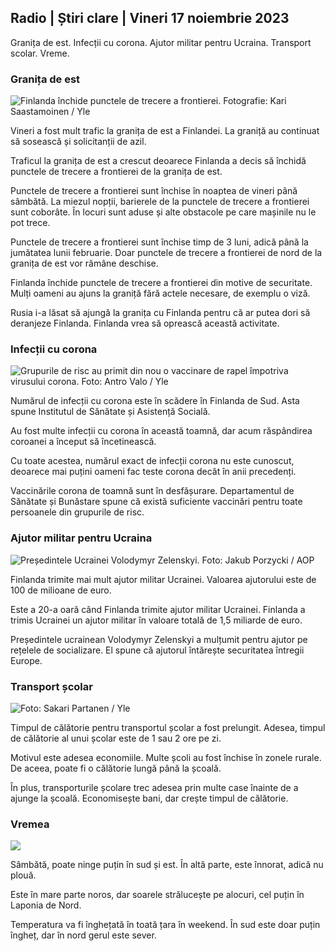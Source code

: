 ## Radio \| Știri clare \| Vineri 17 noiembrie 2023

Granița de est. Infecții cu corona. Ajutor militar pentru Ucraina. Transport scolar. Vreme.

### Granița de est

![Finlanda închide punctele de trecere a frontierei. Fotografie: Kari Saastamoinen / Yle](https://images.cdn.yle.fi/image/upload/c_crop,h_2908,w_5178,x_0,y_0/ar_1.7777777777777777,c_fill,g_faces,h_671.wd_r1201.wdpq_auto:eco/f_auto/fl_lossy/v1699908616/39-1200025655285565477b)

Vineri a fost mult trafic la granița de est a Finlandei. La graniță au continuat să sosească și solicitanții de azil.

Traficul la granița de est a crescut deoarece Finlanda a decis să închidă punctele de trecere a frontierei de la granița de est.

Punctele de trecere a frontierei sunt închise în noaptea de vineri până sâmbătă. La miezul nopții, barierele de la punctele de trecere a frontierei sunt coborâte. În locuri sunt aduse și alte obstacole pe care mașinile nu le pot trece.

Punctele de trecere a frontierei sunt închise timp de 3 luni, adică până la jumătatea lunii februarie. Doar punctele de trecere a frontierei de nord de la granița de est vor rămâne deschise.

Finlanda închide punctele de trecere a frontierei din motive de securitate. Mulți oameni au ajuns la graniță fără actele necesare, de exemplu o viză.

Rusia i-a lăsat să ajungă la granița cu Finlanda pentru că ar putea dori să deranjeze Finlanda. Finlanda vrea să oprească această activitate.

### Infecții cu corona

![Grupurile de risc au primit din nou o vaccinare de rapel împotriva virusului corona. Foto: Antro Valo / Yle](https://images.cdn.yle.fi/image/upload/c_crop,h_3247,w_5773,x_0,y_601/ar_1.7777777777777777,c_fill,g_faces,h_6773,x_0,y_601/ar_1.7777777777777777,c_fill,g_faces,h_675,/d_r1_201.q_auto:eco/f_auto/fl_lossy/v1699867130/39-11997076551e51acfff3)

Numărul de infecții cu corona este în scădere în Finlanda de Sud. Asta spune Institutul de Sănătate și Asistență Socială.

Au fost multe infecții cu corona în această toamnă, dar acum răspândirea coroanei a început să încetinească.

Cu toate acestea, numărul exact de infecții corona nu este cunoscut, deoarece mai puțini oameni fac teste corona decât în anii precedenți.

Vaccinările corona de toamnă sunt în desfășurare. Departamentul de Sănătate și Bunăstare spune că există suficiente vaccinări pentru toate persoanele din grupurile de risc.

### Ajutor militar pentru Ucraina

![Președintele Ucrainei Volodymyr Zelenskyi. Foto: Jakub Porzycki / AOP](https://images.cdn.yle.fi/image/upload/c_crop,h_1393,w_2477,x_0,y_0/ar_1.7777777777777777,c_fill,g_faces,h_675/0_r1201.wdpq_auto:eco/f_auto/fl_lossy/v1696579988/39-1182210651fc13097ccb)

Finlanda trimite mai mult ajutor militar Ucrainei. Valoarea ajutorului este de 100 de milioane de euro.

Este a 20-a oară când Finlanda trimite ajutor militar Ucrainei. Finlanda a trimis Ucrainei un ajutor militar în valoare totală de 1,5 miliarde de euro.

Președintele ucrainean Volodymyr Zelenskyi a mulțumit pentru ajutor pe rețelele de socializare. El spune că ajutorul întărește securitatea întregii Europe.

### Transport școlar

![ Foto: Sakari Partanen / Yle](https://images.cdn.yle.fi/image/upload/c_crop,h_1494,w_2655,x_0,y_0/ar_1.7777777777777777,c_fill,g_faces,h_6701,w_675/w_67777777777777770/q_auto:eco/f_auto/fl_lossy/v1677057284/39-107608063f5dc988d5c3)

Timpul de călătorie pentru transportul școlar a fost prelungit. Adesea, timpul de călătorie al unui școlar este de 1 sau 2 ore pe zi.

Motivul este adesea economiile. Multe școli au fost închise în zonele rurale. De aceea, poate fi o călătorie lungă până la școală.

În plus, transporturile școlare trec adesea prin multe case înainte de a ajunge la școală. Economisește bani, dar crește timpul de călătorie.

### Vremea

![](https://images.cdn.yle.fi/image/upload/c_crop,h_1080,w_1919,x_0,y_0/ar_1.7777777777777777,c_fill,g_faces,h_675,w_1200/dpr_auto1eco.0/dpr_1eco:0/dpr_autof_auto/fl_lossy/v1700238427/39-120255565579437e32dc)

Sâmbătă, poate ninge puțin în sud și est. În altă parte, este înnorat, adică nu plouă.

Este în mare parte noros, dar soarele strălucește pe alocuri, cel puțin în Laponia de Nord.

Temperatura va fi înghețată în toată țara în weekend. În sud este doar puțin îngheț, dar în nord gerul este sever.